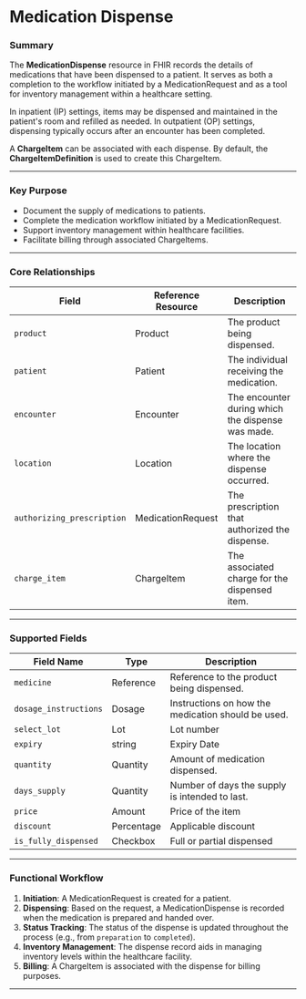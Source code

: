 # Medication Dispense

### Summary

The **MedicationDispense** resource in FHIR records the details of medications that have been dispensed to a patient. It serves as both a completion to the workflow initiated by a MedicationRequest and as a tool for inventory management within a healthcare setting.

In inpatient (IP) settings, items may be dispensed and maintained in the patient's room and refilled as needed. In outpatient (OP) settings, dispensing typically occurs after an encounter has been completed.

A **ChargeItem** can be associated with each dispense. By default, the **ChargeItemDefinition** is used to create this ChargeItem.

---

### Key Purpose

- Document the supply of medications to patients.
- Complete the medication workflow initiated by a MedicationRequest.
- Support inventory management within healthcare facilities.
- Facilitate billing through associated ChargeItems.

---

### Core Relationships

| Field                      | Reference Resource | Description                                       |
| -------------------------- | ------------------ | ------------------------------------------------- |
| `product`                  | Product            | The product being dispensed.                      |
| `patient`                  | Patient            | The individual receiving the medication.          |
| `encounter`                | Encounter          | The encounter during which the dispense was made. |
| `location`                 | Location           | The location where the dispense occurred.         |
| `authorizing_prescription` | MedicationRequest  | The prescription that authorized the dispense.    |
| `charge_item`              | ChargeItem         | The associated charge for the dispensed item.     |

---

### Supported Fields

| Field Name            | Type       | Description                                        |
| --------------------- | ---------- | -------------------------------------------------- |
| `medicine`            | Reference  | Reference to the product being dispensed.          |
| `dosage_instructions` | Dosage     | Instructions on how the medication should be used. |
| `select_lot`          | Lot        | Lot number                                         |
| `expiry`              | string     | Expiry Date                                        |
| `quantity`            | Quantity   | Amount of medication dispensed.                    |
| `days_supply`         | Quantity   | Number of days the supply is intended to last.     |
| `price`               | Amount     | Price of the item                                  |
| `discount`            | Percentage | Applicable discount                                |
| `is_fully_dispensed`  | Checkbox   | Full or partial dispensed                          |

---

### Functional Workflow

1. **Initiation**: A MedicationRequest is created for a patient.
2. **Dispensing**: Based on the request, a MedicationDispense is recorded when the medication is prepared and handed over.
3. **Status Tracking**: The status of the dispense is updated throughout the process (e.g., from `preparation` to `completed`).
4. **Inventory Management**: The dispense record aids in managing inventory levels within the healthcare facility.
5. **Billing**: A ChargeItem is associated with the dispense for billing purposes.

---
